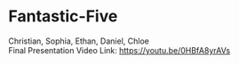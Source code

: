 # Fantastic-Five

Christian, Sophia, Ethan, Daniel, Chloe  
Final Presentation Video Link: https://youtu.be/0HBfA8yrAVs 
